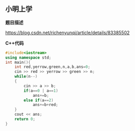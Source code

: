 ## 小明上学

**题目描述** 

https://blog.csdn.net/richenyunqi/article/details/83385502

**C++代码** 

~~~c++
#include<iostream>
using namespace std;
int main(){
	int red,yerrow,green,n,a,b,ans=0;
	cin >> red >> yerrow >> green >> n;
	while(n--)
	{
		cin >> a >> b;
		if(a==0 | a==1)
			ans+=b;
		else if(a==2)
			ans+=b+red;
	}
	cout << ans;
	return 0;
} 
~~~

